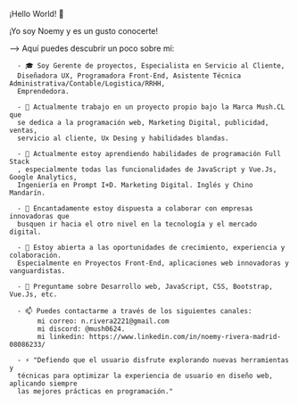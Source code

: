  ¡Hello World! 👋


¡Yo soy Noemy y es un gusto conocerte!

  --> Aquí puedes descubrir un poco sobre mí:
  
      - 🎓 Soy Gerente de proyectos, Especialista en Servicio al Cliente, 
      Diseñadora UX, Programadora Front-End, Asistente Técnica Administrativa/Contable/Logistica/RRHH,
      Emprendedora. 
      
      - 🔭 Actualmente trabajo en un proyecto propio bajo la Marca Mush.CL que
      se dedica a la programación web, Marketing Digital, publicidad, ventas,
      servicio al cliente, Ux Desing y habilidades blandas.
      
      - 🌱 Actualmente estoy aprendiendo habilidades de programación Full Stack
      , especialmente todas las funcionalidades de JavaScript y Vue.Js, Google Analytics, 
      Ingeniería en Prompt I+D. Marketing Digital. Inglés y Chino Mandarín.
      
      - 👯 Encantadamente estoy dispuesta a colaborar con empresas innovadoras que
      busquen ir hacia el otro nivel en la tecnología y el mercado digital.
      
      - 🤔 Estoy abierta a las oportunidades de crecimiento, experiencia y colaboración. 
      Especialmente en Proyectos Front-End, aplicaciones web innovadoras y vanguardistas.
      
      - 💬 Preguntame sobre Desarrollo web, JavaScript, CSS, Bootstrap, Vue.Js, etc.
      
      - 📫 Puedes contactarme a través de los siguientes canales:
           mi correo: n.rivera2221@gmail.com 
           mi discord: @mush0624.
           mi linkedin: https://www.linkedin.com/in/noemy-rivera-madrid-08086233/
      
      - ⚡ "Defiendo que el usuario disfrute explorando nuevas herramientas y
      técnicas para optimizar la experiencia de usuario en diseño web, aplicando siempre
      las mejores prácticas en programación."


